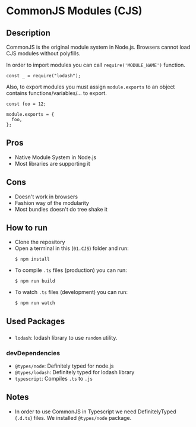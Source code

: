 # CommonJS Modules (CJS)

## Description

CommonJS is the original module system in Node.js. Browsers cannot load CJS modules without polyfills.

In order to import modules you can call `require('MODULE_NAME')` function.

```
const _ = require("lodash");
```

Also, to export modules you must assign `module.exports` to an object contains functions/variables/... to export.

```
const foo = 12;

module.exports = {
  foo,
};
```

## Pros

- Native Module System in Node.js
- Most libraries are supporting it

## Cons

- Doesn't work in browsers
- Fashion way of the modularity
- Most bundles doesn't do tree shake it

## How to run

- Clone the repository
- Open a terminal in this (`01.CJS`) folder and run:
  ```
  $ npm install
  ```
- To compile `.ts` files (production) you can run:
  ```
  $ npm run build
  ```
- To watch `.ts` files (development) you can run:
  ```
  $ npm run watch
  ```

## Used Packages

###

- `lodash`: lodash library to use `random` utility.

### devDependencies

- `@types/node`: Definitely typed for node.js
- `@types/lodash`: Definitely typed for lodash library
- `typescript`: Compiles `.ts` to `.js`

## Notes

- In order to use CommonJS in Typescript we need DefinitelyTyped (`.d.ts`) files. We installed `@types/node` package.
